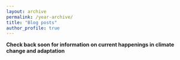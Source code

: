 ```yaml
---
layout: archive
permalink: /year-archive/
title: "Blog posts"
author_profile: true
---
```


**Check back soon for information on current happenings in climate change and adaptation**
